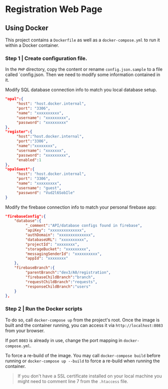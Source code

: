 # Registration Web Page

## Using Docker

This project contains a `Dockerfile` as well as a `docker-compose.yml` to run it within a Docker container. 

### Step 1 | Create configuration file.

In the `PHP` directory, copy the content or rename `config.json.sample` to a file called `config.json. Then we need to modify some information contained in it.

Modify SQL database connection info to match you local database setup.

``` json
"opal":{
     "host": "host.docker.internal",
     "port": "3306",
     "name": "xxxxxxxxxx",
     "username": "xxxxxxxxx",
     "password": "xxxxxxxxx"
},
"register":{
     "host":"host.docker.internal",
     "port":"3306",
     "name":"xxxxxxxx",
     "username": "xxxxxxx",
     "password": "xxxxxxxxx",
     "enabled":1
},
"opalGuest":{
     "host": "host.docker.internal",
     "port": "3306",
     "name": "xxxxxxxxx",
     "username": "guest",
     "password": "Vud2l6SobIle"
}
```

Modify the firebase connection info to match your personal firebase app:

``` json
"firebaseConfig":{
    "database":{
         "_comment":"API/database configs found in firebase",
         "apiKey": "xxxxxxxxxxxxxx",
         "authDomain": "xxxxxxxxxxxxxx",
         "databaseURL": "xxxxxxxxxx",
         "projectId": "xxxxxxxx",
         "storageBucket": "xxxxxxxxx",
         "messagingSenderId": "xxxxxxxxxx",
         "appId": "xxxxxxxx"
    },
    "firebaseBranch":{
         "parentBranch":"dev3/A0/registration",
         "firebaseChildBranch":"branch",
         "requestChildBranch":"requests",
         "responseChildBranch":"users"
    }
},
```

### Step 2 | Run the Docker scripts

To do so, call `docker-compose up` from the project's root. Once the image is built and the container running, you can access it via `http://localhost:8083` from your browser.

If port `8083` is already in use, change the port mapping in `docker-compose.yml`.

To force a re-build of the image. You may call `docker-compose build` before running or `docker-compose up --build` to force a re-build when running the container.

>If you don't have a SSL certificate installed on your local machine you might need to comment line 7 from the `.htaccess` file.

